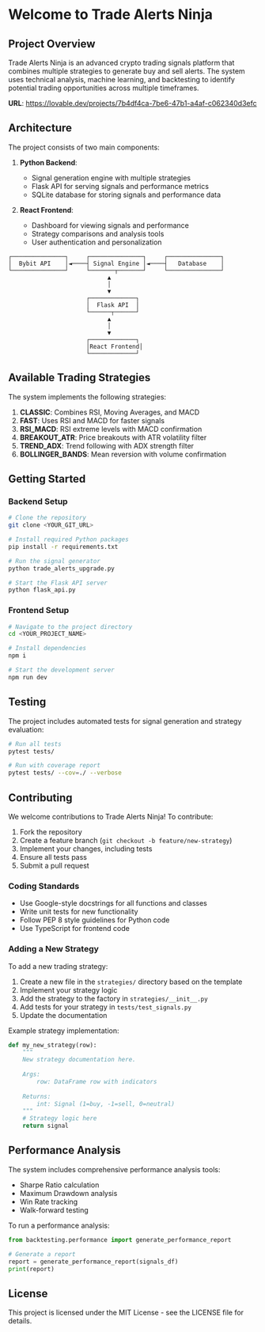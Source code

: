 
# Welcome to Trade Alerts Ninja

## Project Overview

Trade Alerts Ninja is an advanced crypto trading signals platform that combines multiple strategies to generate buy and sell alerts. The system uses technical analysis, machine learning, and backtesting to identify potential trading opportunities across multiple timeframes.

**URL**: https://lovable.dev/projects/7b4df4ca-7be6-47b1-a4af-c062340d3efc

## Architecture

The project consists of two main components:

1. **Python Backend**:
   - Signal generation engine with multiple strategies
   - Flask API for serving signals and performance metrics
   - SQLite database for storing signals and performance data

2. **React Frontend**:
   - Dashboard for viewing signals and performance
   - Strategy comparisons and analysis tools
   - User authentication and personalization

```
┌───────────────┐     ┌───────────────┐     ┌───────────────┐
│  Bybit API    │◄────┤ Signal Engine │◄────┤   Database    │
└───────────────┘     └───────┬───────┘     └───────────────┘
                            ▲
                            │
                            ▼
                      ┌─────────────┐
                      │  Flask API  │
                      └──────┬──────┘
                            ▲
                            │
                            ▼
                      ┌─────────────┐
                      │React Frontend│
                      └─────────────┘
```

## Available Trading Strategies

The system implements the following strategies:

1. **CLASSIC**: Combines RSI, Moving Averages, and MACD
2. **FAST**: Uses RSI and MACD for faster signals 
3. **RSI_MACD**: RSI extreme levels with MACD confirmation
4. **BREAKOUT_ATR**: Price breakouts with ATR volatility filter
5. **TREND_ADX**: Trend following with ADX strength filter
6. **BOLLINGER_BANDS**: Mean reversion with volume confirmation

## Getting Started

### Backend Setup

```sh
# Clone the repository
git clone <YOUR_GIT_URL>

# Install required Python packages
pip install -r requirements.txt

# Run the signal generator
python trade_alerts_upgrade.py

# Start the Flask API server
python flask_api.py
```

### Frontend Setup

```sh
# Navigate to the project directory
cd <YOUR_PROJECT_NAME>

# Install dependencies
npm i

# Start the development server
npm run dev
```

## Testing

The project includes automated tests for signal generation and strategy evaluation:

```sh
# Run all tests
pytest tests/

# Run with coverage report
pytest tests/ --cov=./ --verbose
```

## Contributing

We welcome contributions to Trade Alerts Ninja! To contribute:

1. Fork the repository
2. Create a feature branch (`git checkout -b feature/new-strategy`)
3. Implement your changes, including tests
4. Ensure all tests pass
5. Submit a pull request

### Coding Standards

- Use Google-style docstrings for all functions and classes
- Write unit tests for new functionality
- Follow PEP 8 style guidelines for Python code
- Use TypeScript for frontend code

### Adding a New Strategy

To add a new trading strategy:

1. Create a new file in the `strategies/` directory based on the template
2. Implement your strategy logic
3. Add the strategy to the factory in `strategies/__init__.py`
4. Add tests for your strategy in `tests/test_signals.py`
5. Update the documentation

Example strategy implementation:

```python
def my_new_strategy(row):
    """
    New strategy documentation here.
    
    Args:
        row: DataFrame row with indicators
    
    Returns:
        int: Signal (1=buy, -1=sell, 0=neutral)
    """
    # Strategy logic here
    return signal
```

## Performance Analysis

The system includes comprehensive performance analysis tools:

- Sharpe Ratio calculation
- Maximum Drawdown analysis
- Win Rate tracking
- Walk-forward testing

To run a performance analysis:

```python
from backtesting.performance import generate_performance_report

# Generate a report
report = generate_performance_report(signals_df)
print(report)
```

## License

This project is licensed under the MIT License - see the LICENSE file for details.
